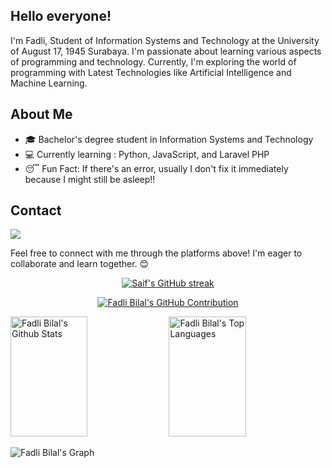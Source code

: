 ## Hello everyone! 

I'm Fadli, Student of Information Systems and Technology at the University of August 17, 1945 Surabaya. I'm passionate about learning various aspects of programming and technology. Currently, I'm exploring the world of programming with Latest Technologies like Artificial Intelligence and Machine Learning.

## About Me
- 🎓 Bachelor's degree student in Information Systems and Technology
- 💻 Currently learning : Python, JavaScript, and Laravel PHP
- 😴 Fun Fact: If there's an error, usually I don't fix it immediately because I might still be asleep!!

## Contact
<a href="https://www.linkedin.com/in/fadli-bilal-24a7a2235/" target="_blank"><img src="https://img.shields.io/badge/Fadli_Bilal-30302f?style=flat&logo=linkedin" /></a>

Feel free to connect with me through the platforms above! I'm eager to collaborate and learn together. 😊

<p align="center">
  <a href="https://github.com/FadliBilal">
    <img src="https://github-readme-streak-stats.herokuapp.com/?user=alsiam&theme=radical&border=7F3FBF&background=0D1117" alt="Saif's GitHub streak"/>
  </a>
</p>

<p align="center">
  <a href="https://github.com/FadliBilal">
    <img src="https://github-profile-summary-cards.vercel.app/api/cards/profile-details?username=alsiam&theme=radical" alt="Fadli Bilal's GitHub Contribution"/>
  </a>
</p>

<a> 
    <a href="https://github.com/FadliBilal"><img alt="Fadli Bilal's Github Stats" src="https://denvercoder1-github-readme-stats.vercel.app/api?username=FadliBilal&show_icons=true&count_private=true&theme=react&border_color=7F3FBF&bg_color=0D1117&title_color=F85D7F&icon_color=F8D866" height="192px" width="49.5%"/></a>
  <a href="https://github.com/FadliBilal"><img alt="Fadli Bilal's Top Languages" src="https://denvercoder1-github-readme-stats.vercel.app/api/top-langs/?username=FadliBilal&langs_count=8&layout=compact&theme=react&border_color=7F3FBF&bg_color=0D1117&title_color=F85D7F&icon_color=F8D866" height="192px" width="49.5%"/></a>
  <br/>
</a>


![Fadli Bilal's Graph](https://github-readme-activity-graph.vercel.app/graph?username=FadliBilal&custom_title=Al%20Fadli's%20GitHub%20Activity%20Graph&bg_color=0D1117&color=7F3FBF&line=7F3FBF&point=7F3FBF&area_color=FFFFFF&title_color=FFFFFF&area=true)

